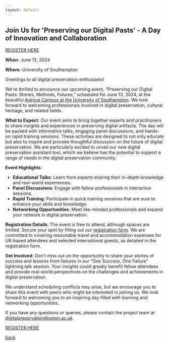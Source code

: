 ```yaml
---
layout: default
---
```


## Join Us for 'Preserving our Digital Pasts' - A Day of Innovation and Collaboration

[REGISTER HERE](https://forms.office.com/Pages/ResponsePage.aspx?id=-XhTSvQpPk2-iWadA62p2Fc3LLJ0zwpDkxVQZKLMrw1UN1NaUlBYRE4yU1I2NFE0R0VGNUZPWlJCMi4u)

**When**: June 13, 2024

**Where**: University of Southampton

Greetings to all digital preservation enthusiasts!

We're thrilled to announce our upcoming event, “Preserving our Digital Pasts: Stories, Methods, Futures,” scheduled for June 13, 2024, at the beautiful [Avenue Campus at the University of Southampton](https://www.southampton.ac.uk/student-life/campuses/avenue). We look forward to welcoming professionals involved in digital preservation, cultural heritage, and related fields.

**What to Expect**: Our event aims to bring together experts and practitioners to share insights and experiences in preserving digital artifacts. The day will be packed with informative talks, engaging panel discussions, and hands-on rapid training sessions. These activities are designed to not only educate but also to inspire and provoke thoughtful discussion on the future of digital preservation.
We are particularly excited to unveil our new digital preservation assistant tool, which we believe has the potential to support a range of needs in the digital preservation community.

**Event Highlights**:

- **Educational Talks**: Learn from experts sharing their in-depth knowledge and real-world experiences.
- **Panel Discussions**: Engage with fellow professionals in interactive sessions.
- **Rapid Training**: Participate in quick training sessions that are sure to enhance your skills and knowledge.
- **Networking Opportunities**: Meet like-minded professionals and expand your network in digital preservation.

**Registration Details**: The event is free to attend, although spaces are limited. Secure your spot by filling out our [registration form](https://forms.office.com/Pages/ResponsePage.aspx?id=-XhTSvQpPk2-iWadA62p2Fc3LLJ0zwpDkxVQZKLMrw1UN1NaUlBYRE4yU1I2NFE0R0VGNUZPWlJCMi4u). We are committed to covering reasonable travel and accommodation expenses for UK-based attendees and selected international guests, as detailed in the registration form.

**Get Involved**: Don’t miss out on the opportunity to share your stories of success and lessons from failures in our “One Success, One Failure” lightning talk session. Your insights could greatly benefit fellow attendees and provide real-world perspectives on the challenges and achievements in digital preservation.

We understand scheduling conflicts may arise, but we encourage you to share this event with peers who might be interested in joining us.
We look forward to welcoming you to an inspiring day filled with learning and networking opportunities.

If you have any questions or queries, please contact the project team at [digitalpreservation@soton.ac.uk](mailto:digitalpreservation@soton.ac.uk).

[REGISTER HERE](https://forms.office.com/Pages/ResponsePage.aspx?id=-XhTSvQpPk2-iWadA62p2Fc3LLJ0zwpDkxVQZKLMrw1UN1NaUlBYRE4yU1I2NFE0R0VGNUZPWlJCMi4u)

[back](./)
